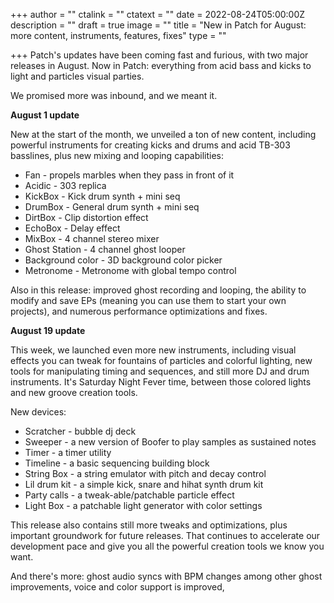 +++
author = ""
ctalink = ""
ctatext = ""
date = 2022-08-24T05:00:00Z
description = ""
draft = true
image = ""
title = "New in Patch for August: more content, instruments, features, fixes"
type = ""

+++
Patch's updates have been coming fast and furious, with two major releases in August. Now in Patch: everything from acid bass and kicks to light and particles visual parties.

We promised more was inbound, and we meant it. 

**August 1 update**

New at the start of the month, we unveiled a ton of new content, including powerful instruments for creating kicks and drums and acid TB-303 basslines, plus new mixing and looping capabilities:

* Fan - propels marbles when they pass in front of it
* Acidic - 303 replica
* KickBox - Kick drum synth + mini seq
* DrumBox - General drum synth + mini seq
* DirtBox - Clip distortion effect
* EchoBox - Delay effect
* MixBox - 4 channel stereo mixer
* Ghost Station - 4 channel ghost looper
* Background color - 3D background color picker
* Metronome - Metronome with global tempo control

Also in this release: improved ghost recording and looping, the ability to modify and save EPs (meaning you can use them to start your own projects), and numerous performance optimizations and fixes.

**August 19 update**

This week, we launched even more new instruments, including visual effects you can tweak for fountains of particles and colorful lighting, new tools for manipulating timing and sequences, and still more DJ and drum instruments. It's Saturday Night Fever time, between those colored lights and new groove creation tools.

 New devices:

* Scratcher - bubble dj deck
* Sweeper - a new version of Boofer to play samples as sustained notes
* Timer - a timer utility
* Timeline - a basic sequencing building block
* String Box - a string emulator with pitch and decay control
* Lil drum kit - a simple kick, snare and hihat synth drum kit
* Party calls - a tweak-able/patchable particle effect
* Light Box - a patchable light generator with color settings

This release also contains still more tweaks and optimizations, plus important groundwork for future releases. That continues to accelerate our development pace and give you all the powerful creation tools we know you want.

And there's more: ghost audio syncs with BPM changes among other ghost improvements, voice and color support is improved, 